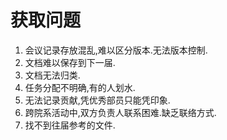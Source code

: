 # 获取问题

1. 会议记录存放混乱,难以区分版本.无法版本控制.
2. 文档难以保存到下一届.
5. 文档无法归类.
7. 任务分配不明确,有的人划水.
8. 无法记录贡献,凭优秀部员只能凭印象.
9. 跨院系活动中,双方负责人联系困难.缺乏联络方式.
10. 找不到往届参考的文件.

